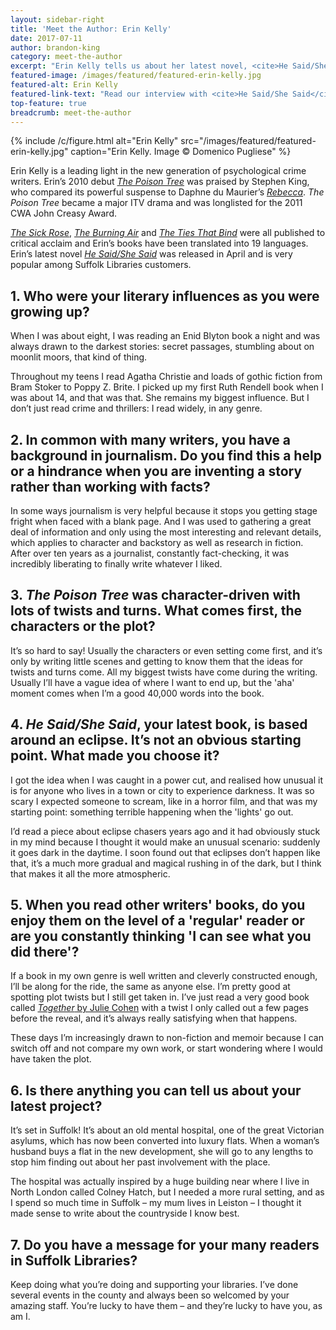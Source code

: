 ```yaml
---
layout: sidebar-right
title: 'Meet the Author: Erin Kelly'
date: 2017-07-11
author: brandon-king
category: meet-the-author
excerpt: "Erin Kelly tells us about her latest novel, <cite>He Said/She Said</cite> and reveals exciting information about her next book."
featured-image: /images/featured/featured-erin-kelly.jpg
featured-alt: Erin Kelly
featured-link-text: "Read our interview with <cite>He Said/She Said</cite> author Erin Kelly."
top-feature: true
breadcrumb: meet-the-author
---
```


{% include /c/figure.html alt="Erin Kelly" src="/images/featured/featured-erin-kelly.jpg" caption="Erin Kelly. Image &copy; Domenico Pugliese" %}

Erin Kelly is a leading light in the new generation of psychological crime writers. Erin’s 2010 debut [<cite>The Poison Tree</cite>](https://suffolk.spydus.co.uk/cgi-bin/spydus.exe/ENQ/OPAC/BIBENQ?BRN=608143) was praised by Stephen King, who compared its powerful suspense to Daphne du Maurier’s [<cite>Rebecca</cite>](https://suffolk.spydus.co.uk/cgi-bin/spydus.exe/ENQ/OPAC/BIBENQ?BRN=1782469). <cite>The Poison Tree</cite> became a major ITV drama and was longlisted for the 2011 CWA John Creasy Award.

[<cite>The Sick Rose</cite>](https://suffolk.spydus.co.uk/cgi-bin/spydus.exe/ENQ/OPAC/BIBENQ?BRN=608597), [<cite>The Burning Air</cite>](https://suffolk.spydus.co.uk/cgi-bin/spydus.exe/ENQ/OPAC/BIBENQ?BRN=1295619) and [<cite>The Ties That Bind</cite>](https://suffolk.spydus.co.uk/cgi-bin/spydus.exe/ENQ/OPAC/BIBENQ?BRN=1695551) were all published to critical acclaim and Erin’s books have been translated into 19 languages. Erin’s latest novel [<cite>He Said/She Said</cite>](https://suffolk.spydus.co.uk/cgi-bin/spydus.exe/ENQ/OPAC/BIBENQ?BRN=2102190) was released in April and is very popular among Suffolk Libraries customers.

## 1. Who were your literary influences as you were growing up?

When I was about eight, I was reading an Enid Blyton book a night and was always drawn to the darkest stories: secret passages, stumbling about on moonlit moors, that kind of thing.

Throughout my teens I read Agatha Christie and loads of gothic fiction from Bram Stoker to Poppy Z. Brite. I picked up my first Ruth Rendell book when I was about 14, and that was that. She remains my biggest influence. But I don’t just read crime and thrillers: I read widely, in any genre.

## 2. In common with many writers, you have a background in journalism. Do you find this a help or a hindrance when you are inventing a story rather than working with facts?

In some ways journalism is very helpful because it stops you getting stage fright when faced with a blank page. And I was used to gathering a great deal of information and only using the most interesting and relevant details, which applies to character and backstory as well as research in fiction. After over ten years as a journalist, constantly fact-checking, it was incredibly liberating to finally write whatever I liked.

## 3. <cite>The Poison Tree</cite> was character-driven with lots of twists and turns. What comes first, the characters or the plot?

It’s so hard to say! Usually the characters or even setting come first, and it’s only by writing little scenes and getting to know them that the ideas for twists and turns come. All my biggest twists have come during the writing. Usually I’ll have a vague idea of where I want to end up, but the 'aha' moment comes when I’m a good 40,000 words into the book.

## 4. <cite>He Said/She Said</cite>, your latest book, is based around an eclipse. It’s not an obvious starting point. What made you choose it?

I got the idea when I was caught in a power cut, and realised how unusual it is for anyone who lives in a town or city to experience darkness. It was so scary I expected someone to scream, like in a horror film, and that was my starting point: something terrible happening when the 'lights' go out.

I’d read a piece about eclipse chasers years ago and it had obviously stuck in my mind because I thought it would make an unusual scenario: suddenly it goes dark in the daytime. I soon found out that eclipses don’t happen like that, it’s a much more gradual and magical rushing in of the dark, but I think that makes it all the more atmospheric.

## 5. When you read other writers' books, do you enjoy them on the level of a 'regular' reader or are you constantly thinking 'I can see what you did there'?

If a book in my own genre is well written and cleverly constructed enough, I’ll be along for the ride, the same as anyone else. I’m pretty good at spotting plot twists but I still get taken in. I’ve just read a very good book called [<cite>Together</cite> by Julie Cohen](https://suffolk.spydus.co.uk/cgi-bin/spydus.exe/ENQ/OPAC/BIBENQ?BRN=2171160) with a twist I only called out a few pages before the reveal, and it’s always really satisfying when that happens.

These days I’m increasingly drawn to non-fiction and memoir because I can switch off and not compare my own work, or start wondering where I would have taken the plot.

## 6. Is there anything you can tell us about your latest project?

It’s set in Suffolk! It’s about an old mental hospital, one of the great Victorian asylums, which has now been converted into luxury flats. When a woman’s husband buys a flat in the new development, she will go to any lengths to stop him finding out about her past involvement with the place.

The hospital was actually inspired by a huge building near where I live in North London called Colney Hatch, but I needed a more rural setting, and as I spend so much time in Suffolk – my mum lives in Leiston – I thought it made sense to write about the countryside I know best.

## 7. Do you have a message for your many readers in Suffolk Libraries?

Keep doing what you’re doing and supporting your libraries. I’ve done several events in the county and always been so welcomed by your amazing staff. You’re lucky to have them – and they’re lucky to have you, as am I.
